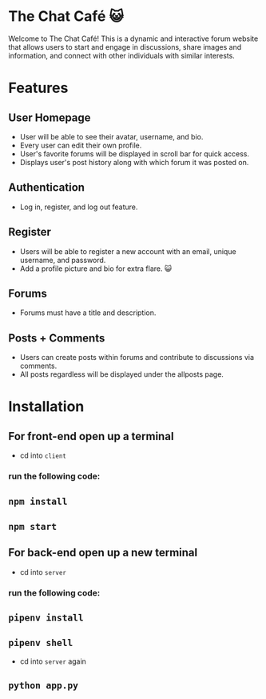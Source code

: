 # The Chat Café 😺

Welcome to The Chat Café! This is a dynamic and interactive forum website that allows users to start and engage in discussions, share images and information, and connect with other individuals with similar interests.  

# Features
## User Homepage
- User will be able to see their avatar, username, and bio.
- Every user can edit their own profile. 
- User's favorite forums will be displayed in scroll bar for quick access. 
- Displays user's post history along with which forum it was posted on.
## Authentication 
- Log in, register, and log out feature. 
## Register
- Users will be able to register a new account with an email, unique username, and password. 
- Add a profile picture and bio for extra flare. 😺
## Forums 
- Forums must have a title and description. 
## Posts + Comments
- Users can create posts within forums and contribute to discussions via comments. 
- All posts regardless will be displayed under the allposts page. 

# Installation
## For front-end open up a terminal
- cd into `client`
### run the following code:
## `npm install`
## `npm start`

## For back-end open up a new terminal
- cd into `server`
### run the following code:
## `pipenv install`
## `pipenv shell`
- cd into `server` again
## `python app.py`
